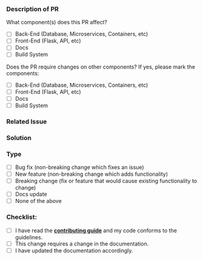 <!-- Thanks for issuing a Pull Request (PR)! -->

### Description of PR
<!-- Describe your changes in detail -->

What component(s) does this PR affect?

- [ ] Back-End (Database, Microservices, Containers, etc)
- [ ] Front-End (Flask, API, etc)
- [ ] Docs
- [ ] Build System

<!-- [Optional] Please elaborate on the affected component(s) here: -->

Does the PR require changes on other components? If yes, please mark the components:

- [ ] Back-End (Database, Microservices, Containers, etc)
- [ ] Front-End (Flask, API, etc)
- [ ] Docs
- [ ] Build System

<!-- [Optional] Please elaborate on the component(s) requiring changes here: -->

### Related Issue
<!-- Please make sure you have an issue associated with this Pull Request -->
<!-- If you are suggesting a new feature or change, please discuss it in an issue first -->
<!-- If you are fixing a bug, there should be an issue describing it with steps to reproduce -->
<!-- Please don't forget to add `(close/fix #<issue-no>)` to the pull request title -->

<!-- Please link to the issue here: -->

### Solution
<!-- How is this issue solved/fixed? What is the main design/logic? -->

### Type
<!--- What types of changes does your code introduce? -->
- [ ] Bug fix (non-breaking change which fixes an issue)
- [ ] New feature (non-breaking change which adds functionality)
- [ ] Breaking change (fix or feature that would cause existing functionality to change)
- [ ] Docs update
- [ ] None of the above

<!-- [Optional] If none of the above applies, please elaborate here -->

### Checklist:
<!-- Go over all the following points, and mark what applies. -->
- [ ] I have read the **[contributing guide](https://github.com/FORTH-ICS-INSPIRE/artemis/blob/master/CONTRIBUTING.md)** and my code conforms to the guidelines.
- [ ] This change requires a change in the documentation.
- [ ] I have updated the documentation accordingly.
